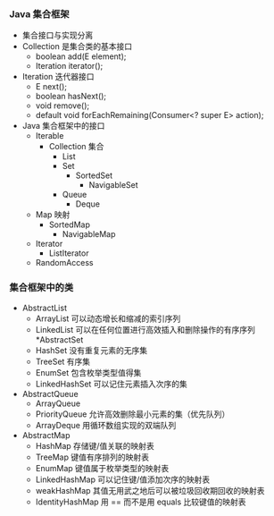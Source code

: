 ### Java 集合框架
* 集合接口与实现分离
* Collection 是集合类的基本接口
  * boolean add(E element);
  * Iteration<E> iterator();
* Iteration 迭代器接口
  * E next();
  * boolean hasNext();
  * void remove();
  * default void forEachRemaining(Consumer<? super E> action);
* Java 集合框架中的接口
  * Iterable
    * Collection 集合
      * List
      * Set
        * SortedSet
          * NavigableSet
      * Queue
        * Deque
  * Map 映射
    * SortedMap
      * NavigableMap
  * Iterator
    * ListIterator
  * RandomAccess

### 集合框架中的类
* AbstractList
  * ArrayList      可以动态增长和缩减的索引序列
  * LinkedList     可以在任何位置进行高效插入和删除操作的有序序列
*AbstractSet
  * HashSet        没有重复元素的无序集
  * TreeSet        有序集
  * EnumSet        包含枚举类型值得集
  * LinkedHashSet  可以记住元素插入次序的集
* AbstractQueue
  * ArrayQueue
  * PriorityQueue  允许高效删除最小元素的集（优先队列）
  * ArrayDeque     用循环数组实现的双端队列
* AbstractMap
  * HashMap        存储键/值关联的映射表
  * TreeMap        键值有序排列的映射表
  * EnumMap        键值属于枚举类型的映射表
  * LinkedHashMap  可以记住键/值添加次序的映射表
  * weakHashMap    其值无用武之地后可以被垃圾回收期回收的映射表
  * IdentityHashMap 用 == 而不是用 equals 比较键值的映射表

